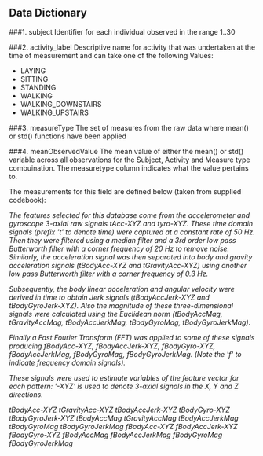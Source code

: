 ## Data Dictionary

###1. subject
Identifier for each individual observed in the range 1..30
  
###2. activity_label
Descriptive name for activity that was undertaken at the time of measurement and can take one of the following Values:
* LAYING            
* SITTING           
* STANDING            
* WALKING 
* WALKING_DOWNSTAIRS   
* WALKING_UPSTAIRS

###3. measureType
The set of measures from the raw data where mean() or std() functions have been applied

###4. meanObservedValue
The mean value of either the mean() or std() variable across all observations for the Subject, Activity and Measure type combuination. The measuretype column indicates what the value pertains to.

The measurements for this field are defined below (taken from supplied codebook):

_The features selected for this database come from the accelerometer and gyroscope 3-axial raw signals tAcc-XYZ and tyro-XYZ. These time domain signals (prefix 't' to denote time) were captured at a constant rate of 50 Hz. Then they were filtered using a median filter and a 3rd order low pass Butterworth filter with a corner frequency of 20 Hz to remove noise. Similarly, the acceleration signal was then separated into body and gravity acceleration signals (tBodyAcc-XYZ and tGravityAcc-XYZ) using another low pass Butterworth filter with a corner frequency of 0.3 Hz._ 

_Subsequently, the body linear acceleration and angular velocity were derived in time to obtain Jerk signals (tBodyAccJerk-XYZ and tBodyGyroJerk-XYZ). Also the magnitude of these three-dimensional signals were calculated using the Euclidean norm (tBodyAccMag, tGravityAccMag, tBodyAccJerkMag, tBodyGyroMag, tBodyGyroJerkMag)._

_Finally a Fast Fourier Transform (FFT) was applied to some of these signals producing fBodyAcc-XYZ, fBodyAccJerk-XYZ, fBodyGyro-XYZ, fBodyAccJerkMag, fBodyGyroMag, fBodyGyroJerkMag. (Note the 'f' to indicate frequency domain signals)._

_These signals were used to estimate variables of the feature vector for each pattern:_ 
_'-XYZ' is used to denote 3-axial signals in the X, Y and Z directions._

_tBodyAcc-XYZ_
_tGravityAcc-XYZ_
_tBodyAccJerk-XYZ_
_tBodyGyro-XYZ_
_tBodyGyroJerk-XYZ_
_tBodyAccMag_
_tGravityAccMag_
_tBodyAccJerkMag_
_tBodyGyroMag_
_tBodyGyroJerkMag_
_fBodyAcc-XYZ_
_fBodyAccJerk-XYZ_
_fBodyGyro-XYZ_
_fBodyAccMag_
_fBodyAccJerkMag_
_fBodyGyroMag_
_fBodyGyroJerkMag_


